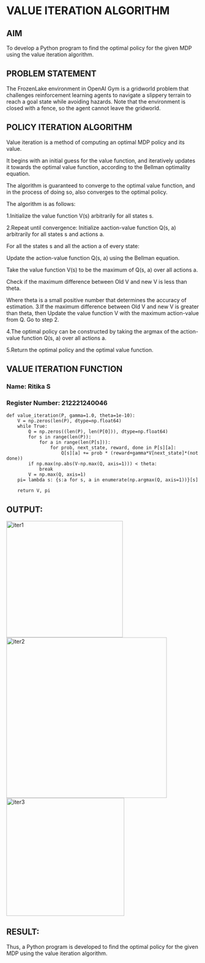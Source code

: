 # VALUE ITERATION ALGORITHM

## AIM
To develop a Python program to find the optimal policy for the given MDP using the value iteration algorithm.

## PROBLEM STATEMENT
The FrozenLake environment in OpenAI Gym is a gridworld problem that challenges reinforcement learning agents to navigate a slippery terrain to reach a goal state while avoiding hazards. Note that the environment is closed with a fence, so the agent cannot leave the gridworld.

## POLICY ITERATION ALGORITHM
Value iteration is a method of computing an optimal MDP policy and its value.

It begins with an initial guess for the value function, and iteratively updates it towards the optimal value function, according to the Bellman optimality equation.

The algorithm is guaranteed to converge to the optimal value function, and in the process of doing so, also converges to the optimal policy.

The algorithm is as follows:

1.Initialize the value function V(s) arbitrarily for all states s.

2.Repeat until convergence: Initialize aaction-value function Q(s, a) arbitrarily for all states s and actions a.

For all the states s and all the action a of every state:

   Update the action-value function Q(s, a) using the Bellman equation.
   
   Take the value function V(s) to be the maximum of Q(s, a) over all actions a.
   
   Check if the maximum difference between Old V and new V is less than theta.
   
   Where theta is a small positive number that determines the accuracy of estimation.
3.If the maximum difference between Old V and new V is greater than theta, then Update the value function V with the maximum action-value from Q. Go to step 2.

4.The optimal policy can be constructed by taking the argmax of the action-value function Q(s, a) over all actions a.

5.Return the optimal policy and the optimal value function.

## VALUE ITERATION FUNCTION
### Name: Ritika S
### Register Number: 212221240046
```
def value_iteration(P, gamma=1.0, theta=1e-10):
    V = np.zeros(len(P), dtype=np.float64)
    while True:
        Q = np.zeros((len(P), len(P[0])), dtype=np.float64)
        for s in range(len(P)):
            for a in range(len(P[s])):
                for prob, next_state, reward, done in P[s][a]:
                    Q[s][a] += prob * (reward+gamma*V[next_state]*(not done))
        if np.max(np.abs(V-np.max(Q, axis=1))) < theta:
            break
        V = np.max(Q, axis=1)
    pi= lambda s: {s:a for s, a in enumerate(np.argmax(Q, axis=1))}[s]

    return V, pi
```

## OUTPUT:
<img width="304" alt="iter1" src="https://github.com/user-attachments/assets/a440e74b-3676-4c77-afd6-75edbd426d5e">
<img width="419" alt="iter2" src="https://github.com/user-attachments/assets/bdace43a-122a-46b0-a7cb-8efcc723e3bd">
<img width="308" alt="iter3" src="https://github.com/user-attachments/assets/ed6d50f2-9a93-43d4-94a9-38e5a9ee36ac">

## RESULT:

Thus, a Python program is developed to find the optimal policy for the given MDP using the value iteration algorithm.
